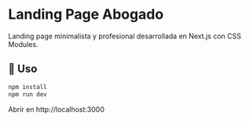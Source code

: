 # Landing Page Abogado

Landing page minimalista y profesional desarrollada en Next.js con CSS Modules.

## 🚀 Uso

```bash
npm install
npm run dev
```

Abrir en http://localhost:3000
